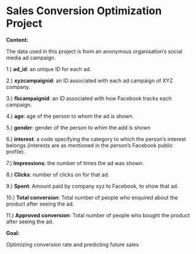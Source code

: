 # Sales Conversion Optimization Project

**Content:**

The data used in this project is from an anonymous organisation’s social media ad campaign.

1.) **ad_id**: an unique ID for each ad.

2.) **xyzcampaignid**: an ID associated with each ad campaign of XYZ company.

3.) **fbcampaignid**: an ID associated with how Facebook tracks each campaign.

4.) **age**: age of the person to whom the ad is shown.

5.) **gender**: gender of the person to whim the add is shown

6.) **interest**: a code specifying the category to which the person’s interest belongs (interests are as mentioned in the person’s Facebook public profile).

7.) **Impressions**: the number of times the ad was shown.

8.) **Clicks**: number of clicks on for that ad.

9.) **Spent**: Amount paid by company xyz to Facebook, to show that ad.

10.) **Total conversion**: Total number of people who enquired about the product after seeing the ad.

11.) **Approved conversion**: Total number of people who bought the product after seeing the ad.


**Goal:** 

Optimizing conversion rate and predicting future sales
